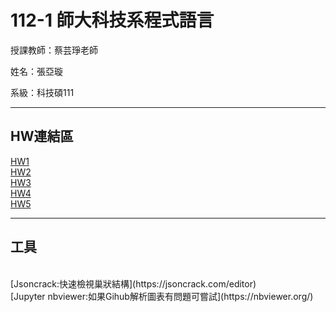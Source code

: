 # 112-1 師大科技系程式語言</br>

授課教師：蔡芸琤老師</br>

姓名：張亞璇</br>

系級：科技碩111</br>

---
## HW連結區</br>
[HW1](HW/HW1/HW1.ipynb)</br>
[HW2](HW/HW2/HW2.ipynb)</br>
[HW3](HW/HW3/HW3.ipynb)</br>
[HW4](https://medium.com/@ching6544239/python%E6%96%87%E5%AD%97%E9%9B%B2-%E5%A6%82%E4%BD%95%E5%BE%97%E7%9F%A5%E5%96%AE%E7%AF%87%E6%96%87%E7%AB%A0%E8%A3%A1%E7%9A%84%E8%A9%9E%E5%BD%99%E9%A0%BB%E7%8E%87-2a75a6196a58)</br>
[HW5](https://medium.com/@ching6544239/python%E7%88%AC%E8%9F%B2-%E5%88%A9%E7%94%A8selenium%E7%88%AC%E5%8F%96fb%E8%B2%BC%E6%96%87%E8%A9%95%E8%AB%96-a58374cf2b10)
</br>


---
## 工具
</br>
[Jsoncrack:快速檢視巢狀結構](https://jsoncrack.com/editor)
</br>
[Jupyter nbviewer:如果Gihub解析圖表有問題可嘗試](https://nbviewer.org/)
